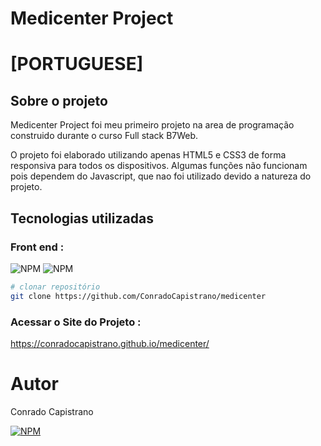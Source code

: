# Medicenter Project

# [PORTUGUESE]
## Sobre o projeto

Medicenter Project foi meu primeiro projeto na area de programação construido durante o curso Full stack B7Web. 

O projeto foi elaborado utilizando apenas HTML5 e CSS3 de forma responsiva para todos os dispositivos. 
Algumas funções não funcionam pois dependem do Javascript, que nao foi utilizado devido a natureza do projeto.

## Tecnologias utilizadas

### Front end : 
![NPM](https://img.shields.io/badge/HTML5-E34F26?style=for-the-badge&logo=html5&logoColor=white)
![NPM](https://img.shields.io/badge/CSS3-1572B6?style=for-the-badge&logo=css3&logoColor=white)

```bash
# clonar repositório
git clone https://github.com/ConradoCapistrano/medicenter
```

### Acessar o Site do Projeto :
https://conradocapistrano.github.io/medicenter/

# Autor

Conrado Capistrano

[![NPM](https://img.shields.io/badge/LinkedIn-0077B5?style=for-the-badge&logo=linkedin&logoColor=white)](https://www.linkedin.com/in/conrado-capistrano88)
